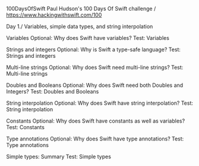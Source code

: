100DaysOfSwift
Paul Hudson's 100 Days Of Swift challenge / https://www.hackingwithswift.com/100 


Day 1./ Variables, simple data types, and string interpolation

Variables
Optional: Why does Swift have variables?
Test: Variables

Strings and integers
Optional: Why is Swift a type-safe language?
Test: Strings and integers

Multi-line strings
Optional: Why does Swift need multi-line strings?
Test: Multi-line strings

Doubles and Booleans
Optional: Why does Swift need both Doubles and Integers?
Test: Doubles and Booleans

String interpolation
Optional: Why does Swift have string interpolation?
Test: String interpolation

Constants
Optional: Why does Swift have constants as well as variables?
Test: Constants

Type annotations
Optional: Why does Swift have type annotations?
Test: Type annotations

Simple types: Summary
Test: Simple types


